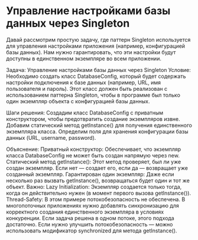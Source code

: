 # Управление настройками базы данных через Singleton

Давай рассмотрим простую задачу, где паттерн Singleton используется для управления настройками приложения (например, конфигурацией базы данных). Нам нужно гарантировать, что эти настройки будут доступны в единственном экземпляре во всем приложении.

Задача: Управление настройками базы данных через Singleton
Условие:
Необходимо создать класс DatabaseConfig, который будет содержать настройки подключения к базе данных (например, URL, имя пользователя и пароль). Этот класс должен быть реализован с использованием паттерна Singleton, чтобы в программе был только один экземпляр объекта с конфигурацией базы данных.

Шаги решения:
Создадим класс DatabaseConfig с приватным конструктором, чтобы предотвратить создание экземпляров извне.
Добавим статический метод getInstance() для получения единственного экземпляра класса.
Определим поля для хранения конфигурации базы данных (URL, username, password).

Объяснение:
Приватный конструктор: Обеспечивает, что экземпляр класса DatabaseConfig не может быть создан напрямую через new.
Статический метод getInstance(): Этот метод проверяет, был ли уже создан экземпляр. Если нет — создает его, если да — возвращает уже созданный экземпляр.
Гарантирован один экземпляр: Даже если несколько раз вызвать getInstance(), возвращаться будет один и тот же объект.
Важно:
Lazy Initialization: Экземпляр создается только тогда, когда он действительно нужен (в момент первого вызова getInstance()).
Thread-Safety: В этом примере потокобезопасность не обеспечена. В многопоточных приложениях нужно добавлять синхронизацию для корректного создания единственного экземпляра в условиях конкуренции.
Если задача решена в одном потоке, этого подхода достаточно. Если нужно улучшить потокобезопасность — можно использовать модификатор synchronized для метода getInstance().

